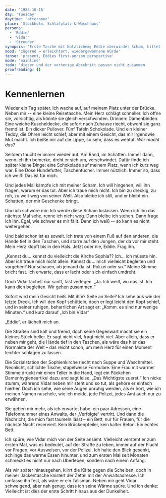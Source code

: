 ```yaml
---
date: '1985-10-15'
day: 'Tuesday'
daytime: 'afternoon'
place: 'Stockholm, Schlafplatz & Waschhaus'
persons:
  - 'Eddie'
  - 'Vidar'
  - 'Streuner'
synopsis: 'Erste Tasche mit Nützlichem; Eddie überwindet Scham, bittet Vidar um Hilfe und duscht im Waschhaus.'
mood: 'zögernd → erleichtert, wiedergewonnene Würde'
tense: 'present, Eddies first-person perspective'
mode: 'mainline'
todo: 'dieser und der vorherige Abschnitt passen nicht zusammen'
proofreading: {}
---
```


# Kennenlernen

Wieder ein Tag später. Ich wache auf, auf meinem Platz unter der Brücke. Neben
mir -- eine kleine Reisetasche. Mein Herz schlägt schneller. Ich öffne sie,
vorsichtig, als könnte sie gleich verschwinden. Drinnen: Damenbinden. Eine
weiche Kuscheldecke, die sofort nach Zuhause riecht, obwohl sie ganz fremd ist.
Ein dicker Pullover. Fünf Tafeln Schokolade. Und ein kleiner Teddy, die Ohren
leicht schief, aber mit einem Gesicht, das mir irgendwie Mut macht. Ich beiße
mir auf die Lippe, so sehr, dass es wehtut. *Wer macht das?*

Seitdem taucht er immer wieder auf. Am Rand, im Schatten. Immer dann, wenn ich
ihn bemerke, dreht er sich um, verschwindet. Dafür finde ich später kleine
Dinge: eine Schokolade auf meinem Platz, wenn ich kurz weg war. Eine Dose
Hundefutter, Taschentücher. Immer nützlich. Immer so, dass ich weiß: Das ist für
mich.

Und jedes Mal kämpfe ich mit meiner Scham. Ich will hingehen, will ihn fragen,
warum er das tut. Aber ich traue mich nicht. Ich bin zu dreckig, zu roh, zu weit
weg von seiner Welt. Also bleibe ich still, und er bleibt ein Schatten, der mir
Geschenke bringt.

Und ich schwöre mir: Ich werde diese Scham loslassen. Wenn ich ihn das nächste
Mal sehe, renne ich nicht weg. Dann bleibe ich stehen. Dann frage ich ihn. Egal,
wie schwer es mir fällt. Denn ich weiß -- so kann es nicht weitergehen.

Und bald schon ist es soweit. Ich trete von einem Fuß auf den anderen, die Hände
tief in den Taschen, und starre auf den Jungen, der da vor mir steht. Mein Herz
klopft bis in den Hals. Jetzt oder nie, Eddie. Frag ihn.

„Kennst du… kennst du vielleicht die Kirche Sophia?? Ich… ich müsste hin. Aber
ich traue mich nicht allein. Kannst du… mich vielleicht begleiten und vorgehen?
Nur schauen, ob jemand da ist. Polizei oder so.“ Meine Stimme bricht fast. Ich
erwarte, dass er lacht oder sich einfach umdreht.

Doch Vidar lächelt nur sanft, fast verlegen. „Ja. Ich weiß, wo das ist. Ich kann
dich begleiten. Wir gehen zusammen.“

Sofort wird mein Gesicht heiß. Mit ihm? Seite an Seite? Ich sehe aus wie der
letzte Dreck. Ich will den Kopf schütteln, doch er legt leicht den Kopf schief,
und in seiner ruhigen, beharrlichen Art sagt er: „Komm. es sind nur wenige
Minuten.“ und kurz darauf „Ich bin Vidar“

„Eddie“, er lächelt mich an.

Die Straßen sind kalt und fremd, doch seine Gegenwart macht sie ein kleines
Stück heller. Er sagt nicht viel, fragt nicht viel. Aber allein, dass er neben
mir geht, die Hände tief in den Taschen, als wäre das hier das Normalste der
Welt – das reicht schon, um mein Herz für einen Moment leichter schlagen zu
lassen.

Die Sozialstation der Sophienkirche riecht nach Suppe und Waschmittel.
Neonlicht, schlichte Tische, stapelweise Formulare. Eine Frau mit warmer Stimme
drückt mir einen Teller in die Hand, legt ein Päckchen Damenhygieneartikel dazu
und sagt leise: „Das Wichtigste zuerst.“ Ich nicke stumm, während Vidar neben
mir steht und so tut, als gehöre er einfach hierher. Doch ich sehe, wie seine
Augen unruhig werden, als er hört, wie ich meinen Namen nuschele, wie ich meide,
jede Polizei, jedes Amt auch nur zu erwähnen.

Sie geben mir mehr, als ich erwartet habe: ein paar Adressen, eine Telefonnummer
eines Anwalts, der „Verfolgte“ vertritt. Und dann die Nachricht, die mich fast
taumeln lässt – ein Bett, nur für Frauen, für die nächste Nacht reserviert. Kein
Brückenpfeiler, kein kalter Beton. Ein echtes Bett.

Ich spüre, wie Vidar mich von der Seite ansieht. Vielleicht versteht er zum
ersten Mal, was es bedeutet, auf der Straße zu leben, immer auf der Flucht vor
Fragen, vor Ausweisen, vor der Polizei. Ich halte den Blick gesenkt, schlinge
das warme Essen hinunter, und zum ersten Mal seit Monaten schmeckt es nicht nur
nach Überleben, sondern nach einem Anfang.

Als wir später hinausgehen, klirrt die Kälte gegen die Scheiben, doch in meiner
Jackentasche knistert der Zettel mit der Anwaltsadresse. Ich umfasse ihn fest,
als wäre er ein Talisman. Neben mir geht Vidar schweigend, aber nah genug, dass
ich seine Wärme spüre. Und ich denke: Vielleicht ist dies der erste Schritt
hinaus aus der Dunkelheit.
